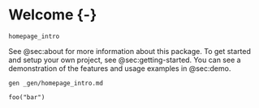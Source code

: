 # Welcome {-}

[//]: # (This file is only included on the website.)

```gen
homepage_intro
```

See @sec:about for more information about this package.
To get started and setup your own project, see @sec:getting-started.
You can see a demonstration of the features and usage examples in @sec:demo.

```gen _gen/homepage_intro.md```

```gen
foo("bar")
```
